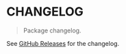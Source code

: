 # CHANGELOG

> Package changelog.

See [GitHub Releases](https://github.com/stdlib-js/ml-incr-kmeans/releases) for the changelog.